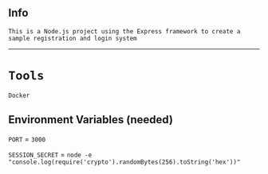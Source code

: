 ## Info

`This is a Node.js project using the Express framework to create a sample registration and login system`

<hr>

# `Tools`
`Docker`

## Environment Variables (needed)
`PORT` = `3000`

`SESSION_SECRET` = `node -e "console.log(require('crypto').randomBytes(256).toString('hex'))"`
